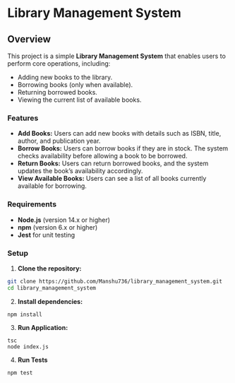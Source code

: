 # Library Management System

## Overview

This project is a simple **Library Management System** that enables users to perform core operations, including:
- Adding new books to the library.
- Borrowing books (only when available).
- Returning borrowed books.
- Viewing the current list of available books.

### Features

- **Add Books:** Users can add new books with details such as ISBN, title, author, and publication year.
- **Borrow Books:** Users can borrow books if they are in stock. The system checks availability before allowing a book to be borrowed.
- **Return Books:** Users can return borrowed books, and the system updates the book’s availability accordingly.
- **View Available Books:** Users can see a list of all books currently available for borrowing.

### Requirements

- **Node.js** (version 14.x or higher)
- **npm** (version 6.x or higher)
- **Jest** for unit testing

### Setup

1. **Clone the repository:**
   
```bash
git clone https://github.com/Manshu736/library_management_system.git
cd library_management_system
```
2. **Install dependencies:**
```
npm install
```
3. **Run Application:**
```
tsc
node index.js
```
4. **Run Tests**
```
npm test
```
